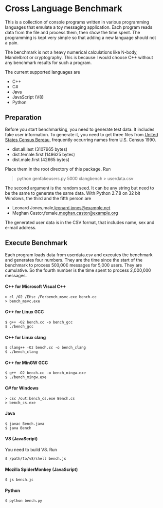 Cross Language Benchmark
========================

This is a collection of console programs written in various
programming languages that emulate a toy messaging application. Each
program reads data from the file and process them, then show the time
spent. The programming is kept very simple so that adding a new
language should not a pain.

The benchmark is not a heavy numerical calculations like N-body,
Mandelbrot or cryptography. This is because I would choose C++ without
any benchmark results for such a program.

The current supported languages are

- C++
- C#
- Java
- JavaScript (V8)
- Python

## Preparation

Before you start benchmarking, you need to generate test data. It
includes fake user information. To generate it, you need to get three
files from
[United States Census Bereau](http://www.census.gov/genealogy/www/data/1990surnames/names_files.html),
frequently occurring names from U.S. Census 1990.

- dist.all.last (3107965 bytes)
- dist.female.first (149625 bytes)
- dist.male.first (42665 bytes)

Place them in the root directory of this package. Run

> python genfakeusers.py 5000 xlangbench > userdata.csv

The second argument is the random seed. It can be any string but need
to be the same to generate the same data. With Python 2.7.8 on 32 bit
Windows, the third and the fifth person are

- Leonard Jones,male,leonard.jones@example.net
- Meghan Castor,female,meghan.castor@example.org

The generated user data is in the CSV format, that includes name, sex
and e-mail address.

## Execute Benchmark

Each program loads data from userdata.csv and executes the benchmark
and generates four numbers. They are the time since the start of the
benchmark to process 500,000 messages for 5,000 users. They are
cumulative. So the fourth number is the time spent to process
2,000,000 messages.

#### C++ for Microsoft Visual C++

```
> cl /O2 /EHsc /Fe:bench_msvc.exe bench.cc
> bench_msvc.exe
```

#### C++ for Linux GCC

```
$ g++ -O2 bench.cc -o bench_gcc
$ ./bench_gcc
```

#### C++ for Linux clang

```
$ clang++ -O2 bench.cc -o bench_clang
$ ./bench_clang
```

#### C++ for MinGW GCC

```
$ g++ -O2 bench.cc -o bench_mingw.exe
$ ./bench_mingw.exe
```

#### C# for Windows

```
> csc /out:bench_cs.exe Bench.cs
> bench_cs.exe
```

#### Java

```
$ javac Bench.java
$ java Bench
```

#### V8 (JavaScript)

You need to build V8. Run

```
$ /path/to/v8/shell bench.js
```

#### Mozilla SpiderMonkey (JavaScript)

```
$ js bench.js
```

#### Python

```
$ python bench.py
```
